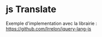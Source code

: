 # js Translate
Exemple d'implementation avec la librairie : https://github.com/Irrelon/jquery-lang-js